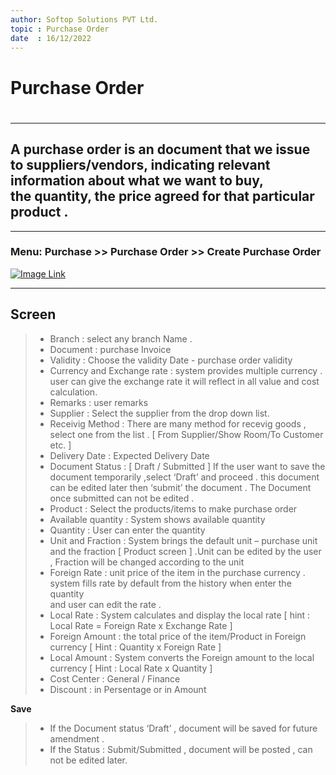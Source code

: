 ```yaml
---
author: Softop Solutions PVT Ltd.
topic : Purchase Order
date  : 16/12/2022
---
```


<h1> Purchase Order  <h1>

---

## A purchase order is an document that we issue to suppliers/vendors, indicating relevant information about what we want to buy, <br> the quantity, the price agreed for that particular product .

---

### Menu: Purchase >> Purchase Order >> Create Purchase Order
[![Image Link](/Images/pic01.png "pic1, Main Screen")](https://eduegate.visualstudio.com/eduegateerpv1/_versionControl?path=%24/eduegateerpv1/Documentation/Purchase%20Order/Images/po01.png&version=T)

---



## Screen
> - Branch : select any branch Name . 
> - Document : purchase Invoice
> -	Validity : Choose the validity Date - purchase order validity
> -	Currency and Exchange rate : system provides multiple currency . user can   give the exchange rate it will reflect in all value and cost calculation.
> -	Remarks : user remarks
> - Supplier : Select  the supplier from the drop down list.
> -	Receivig Method : There are many method for recevig goods ,  select one from the list . [ From Supplier/Show Room/To Customer etc. ]
> - Delivery Date : Expected Delivery Date 
> - Document Status : [ Draft / Submitted ] If the user want to save the document temporarily ,select ‘Draft’ and proceed . this document can be edited later then ‘submit’ the document . The Document once submitted can not be edited .
> - Product : Select the products/items to make purchase order 
> - Available quantity : System shows available quantity 
> - Quantity : User can enter the quantity 
> - Unit and Fraction : System brings the default unit – purchase unit  and the fraction [ Product screen ] .Unit can be edited by the user , Fraction will be changed according to the unit
> - Foreign Rate : unit price of the item in the purchase currency .  system fills rate by default from the history when enter the quantity  
and user can edit the rate .
> - Local Rate : System calculates and display the local rate  [ hint : Local Rate = Foreign Rate x Exchange Rate ]
> - Foreign Amount : the total price of the item/Product in Foreign currency [ Hint : Quantity x Foreign Rate ] 	
> - Local Amount : System converts the Foreign amount to the local currency [ Hint : Local Rate x Quantity ]
>- Cost Center : General / Finance
> - Discount : in Persentage or in Amount

**Save**<br> 
> - If the Document status ‘Draft’ , document will be saved for future amendment .
> - If the Status : Submit/Submitted , document will be posted , can not be edited later.
